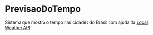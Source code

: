 ﻿# PrevisaoDoTempo

<p>Sistema que mostra o tempo nas cidades do Brasil com ajuda da <a href="https://www.worldweatheronline.com/developer/api/" target="_blank">Local Weather API</a></p>
